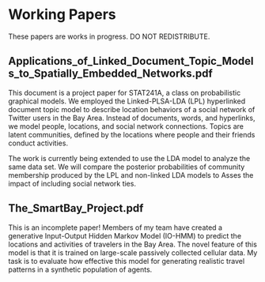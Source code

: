 # Working Papers  
These papers are works in progress. DO NOT REDISTRIBUTE.

## Applications_of_Linked_Document_Topic_Models_to_Spatially_Embedded_Networks.pdf 
This document is a project paper for STAT241A, a class on probabilistic graphical models. We employed the Linked-PLSA-LDA (LPL) hyperlinked document topic model to describe location behaviors of a social network of Twitter users in the Bay Area. Instead of documents, words, and hyperlinks, we model people, locations, and social network connections. Topics are latent communities, defined by the locations where people and their friends conduct activities. 

The work is currently being extended to use the LDA model to analyze the same data set. We will compare the posterior probabilities of community membership produced by the LPL and non-linked LDA models to Asses the impact of including social network ties.

## The_SmartBay_Project.pdf
This is an incomplete paper! Members of my team have created a generative Input-Output Hidden Markov Model (IO-HMM) to predict the locations and activities of travelers in the Bay Area. The novel feature of this model is that it is trained on large-scale passively collected cellular data. My task is to evaluate how effective this model for generating realistic travel patterns in a synthetic population of agents.
